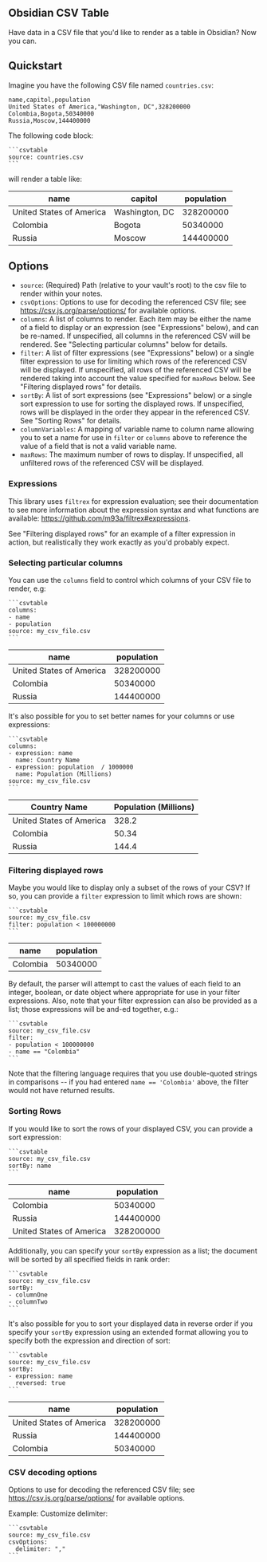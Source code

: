 ## Obsidian CSV Table

Have data in a CSV file that you'd like to render as a table in Obsidian? Now you can.

## Quickstart

Imagine you have the following CSV file named `countries.csv`:

```
name,capitol,population
United States of America,"Washington, DC",328200000
Colombia,Bogota,50340000
Russia,Moscow,144400000
```

The following code block:

~~~
```csvtable
source: countries.csv
```
~~~

will render a table like:

<table>
    <thead>
        <tr>
            <th>name</th>
            <th>capitol</th>
            <th>population</th>
        </tr>
    </thead>
    <tbody>
        <tr>
            <td>United States of America</td>
            <td>Washington, DC</td>
            <td>328200000</td>
        </tr>
        <tr>
            <td>Colombia</td>
            <td>Bogota</td>
            <td>50340000</td>
        </tr>
        <tr>
            <td>Russia</td>
            <td>Moscow</td>
            <td>144400000</td>
        </tr>
    </tbody>
</table>

## Options

- `source`: (Required) Path (relative to your vault's root) to the csv file to render within your notes.
- `csvOptions`: Options to use for decoding the referenced CSV file; see https://csv.js.org/parse/options/ for available options.
- `columns`: A list of columns to render. Each item may be either the name of a field to display or an expression (see "Expressions" below), and can be re-named. If unspecified, all columns in the referenced CSV  will be rendered. See "Selecting particular columns" below for details.
- `filter`: A list of filter expressions (see "Expressions" below) or a single filter expression to use for limiting which rows of the referenced CSV will be displayed. If unspecified, all rows of the referenced CSV will be rendered taking into account the value specified for `maxRows` below. See "Filtering displayed rows" for details.
- `sortBy`: A list of sort expressions (see "Expressions" below) or a single sort expression to use for sorting the displayed rows.  If unspecified, rows will be displayed in the order they appear in the referenced CSV.  See "Sorting Rows" for details.
- `columnVariables`: A mapping of variable name to column name allowing you to set a name for use in `filter` or `columns` above to reference the value of a field that is not a valid variable name.
- `maxRows`: The maximum number of rows to display. If unspecified, all unfiltered rows of the referenced CSV will be displayed.

### Expressions

This library uses `filtrex` for expression evaluation; see their documentation to see more information about the expression syntax and what functions are available: https://github.com/m93a/filtrex#expressions.

See "Filtering displayed rows" for an example of a filter expression in action, but realistically they work exactly as you'd probably expect.

### Selecting particular columns

You can use the `columns` field to control which columns of your CSV file to render, e.g:

~~~
```csvtable
columns:
- name
- population
source: my_csv_file.csv
```
~~~

<table>
    <thead>
        <tr>
            <th>name</th>
            <th>population</th>
        </tr>
    </thead>
    <tbody>
        <tr>
            <td>United States of America</td>
            <td>328200000</td>
        </tr>
        <tr>
            <td>Colombia</td>
            <td>50340000</td>
        </tr>
        <tr>
            <td>Russia</td>
            <td>144400000</td>
        </tr>
    </tbody>
</table>

It's also possible for you to set better names for your columns or use expressions:

~~~
```csvtable
columns:
- expression: name
  name: Country Name
- expression: population  / 1000000
  name: Population (Millions)
source: my_csv_file.csv
```
~~~

<table>
    <thead>
        <tr>
            <th>Country Name</th>
            <th>Population (Millions)</th>
        </tr>
    </thead>
    <tbody>
        <tr>
            <td>United States of America</td>
            <td>328.2</td>
        </tr>
        <tr>
            <td>Colombia</td>
            <td>50.34</td>
        </tr>
        <tr>
            <td>Russia</td>
            <td>144.4</td>
        </tr>
    </tbody>
</table>

### Filtering displayed rows

Maybe you would like to display only a subset of the rows of your CSV?  If so, you can provide a `filter` expression to limit which rows are shown:

~~~
```csvtable
source: my_csv_file.csv
filter: population < 100000000
```
~~~

<table>
    <thead>
        <tr>
            <th>name</th>
            <th>population</th>
        </tr>
    </thead>
    <tbody>
        <tr>
            <td>Colombia</td>
            <td>50340000</td>
        </tr>
    </tbody>
</table>

By default, the parser will attempt to cast the values of each field to an integer, boolean, or date object where appropriate for use in your filter expressions.  Also, note that your filter expression can also be provided as a list; those expressions will be and-ed together, e.g.:

~~~
```csvtable
source: my_csv_file.csv
filter:
- population < 100000000
- name == "Colombia"
```
~~~

Note that the filtering language requires that you use double-quoted strings in comparisons -- if you had entered `name == 'Colombia'` above, the filter would not have returned results.

### Sorting Rows

If you would like to sort the rows of your displayed CSV, you can provide a sort expression:

~~~
```csvtable
source: my_csv_file.csv
sortBy: name
```
~~~

<table>
    <thead>
        <tr>
            <th>name</th>
            <th>population</th>
        </tr>
    </thead>
    <tbody>
        <tr>
            <td>Colombia</td>
            <td>50340000</td>
        </tr>
        <tr>
            <td>Russia</td>
            <td>144400000</td>
        </tr>
        <tr>
            <td>United States of America</td>
            <td>328200000</td>
        </tr>
    </tbody>
</table>

Additionally, you can specify your `sortBy` expression as a list; the document will be sorted by all specified fields in rank order:

~~~
```csvtable
source: my_csv_file.csv
sortBy:
- columnOne
- columnTwo
```
~~~

It's also possible for you to sort your displayed data in reverse order if you specify your `sortBy` expression using an extended format allowing you to specify both the expression and direction of sort:

~~~
```csvtable
source: my_csv_file.csv
sortBy:
- expression: name
  reversed: true
```
~~~

<table>
    <thead>
        <tr>
            <th>name</th>
            <th>population</th>
        </tr>
    </thead>
    <tbody>
        <tr>
            <td>United States of America</td>
            <td>328200000</td>
        </tr>
        <tr>
            <td>Russia</td>
            <td>144400000</td>
        </tr>
        <tr>
            <td>Colombia</td>
            <td>50340000</td>
        </tr>
    </tbody>
</table>

### CSV decoding options

Options to use for decoding the referenced CSV file; see https://csv.js.org/parse/options/ for available options.

Example: Customize delimiter: 
~~~
```csvtable
source: my_csv_file.csv
csvOptions:
  delimiter: ","
```
